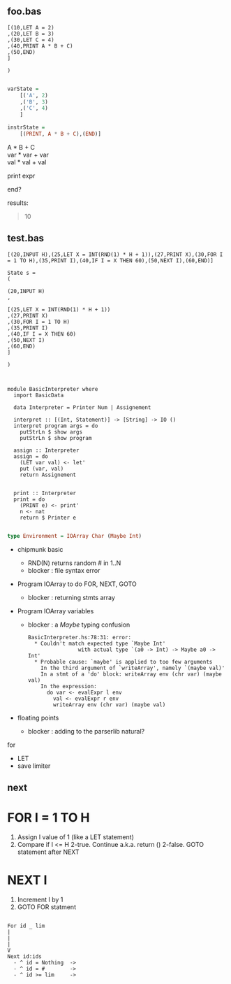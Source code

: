 ## foo.bas
```basic
[(10,LET A = 2)
,(20,LET B = 3)
,(30,LET C = 4)
,(40,PRINT A * B + C)
,(50,END)
]

)
```
```haskell

varState = 
    [('A', 2)
    ,('B', 3)
    ,('C', 4)
    ]

instrState = 
    [(PRINT, A * B + C),(END)]

```


A * B + C  
var * var + var  
val * val + val  

print expr

end? 

results: 
>
> 10
>


## test.bas

```
[(20,INPUT H),(25,LET X = INT(RND(1) * H + 1)),(27,PRINT X),(30,FOR I = 1 TO H),(35,PRINT I),(40,IF I = X THEN 60),(50,NEXT I),(60,END)]

State s =
(

(20,INPUT H)
,

[(25,LET X = INT(RND(1) * H + 1))
,(27,PRINT X)
,(30,FOR I = 1 TO H)
,(35,PRINT I)
,(40,IF I = X THEN 60)
,(50,NEXT I)
,(60,END)
]

)
```


```


module BasicInterpreter where
  import BasicData

  data Interpreter = Printer Num | Assignement

  interpret :: [(Int, Statement)] -> [String] -> IO ()
  interpret program args = do
    putStrLn $ show args
    putStrLn $ show program

  assign :: Interpreter
  assign = do
    (LET var val) <- let'
    put (var, val)
    return Assignement


  print :: Interpreter
  print = do
    (PRINT e) <- print'
    n <- nat
    return $ Printer e

```


```Haskell

type Environment = IOArray Char (Maybe Int)

```




- chipmunk basic
    - RND(N) returns random # in 1..N
    - blocker : file syntax error


- Program IOArray to do FOR, NEXT, GOTO
    - blocker : returning stmts array



- Program IOArray variables
    - blocker : a _Maybe_ typing confusion

          BasicInterpreter.hs:78:31: error:
            * Couldn't match expected type `Maybe Int'
                          with actual type `(a0 -> Int) -> Maybe a0 -> Int'
            * Probable cause: `maybe' is applied to too few arguments
              In the third argument of `writeArray', namely `(maybe val)'
              In a stmt of a 'do' block: writeArray env (chr var) (maybe val)
              In the expression:
                do var <- evalExpr l env
                  val <- evalExpr r env
                  writeArray env (chr var) (maybe val)

- floating points 
    - blocker : adding to the parserlib natural?





for 
- LET 
- save limiter



next
- 


FOR I = 1 TO H
==============
1. Assign I value of 1 (like a LET statement)
2. Compare if I <= H
    2-true. Continue a.k.a. return ()
    2-false. GOTO statement after NEXT

NEXT I
======
1. Increment I by 1
2. GOTO FOR statment


```

For id _ lim
|
|
|
V
Next id:ids
  - ^ id = Nothing  -> 
  - ^ id = #        ->
  - ^ id >= lim     ->


```
